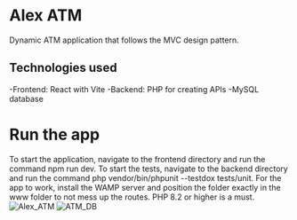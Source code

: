 # Alex ATM
Dynamic ATM application that follows the MVC design pattern. 
## Technologies used
-Frontend: React with Vite
-Backend: PHP for creating APIs
-MySQL database
# Run the app
To start the application, navigate to the frontend directory and run the command npm run dev.
To start the tests, navigate to the backend directory and run the command php vendor/bin/phpunit --testdox tests/unit.
For the app to work, install the WAMP server and position the folder exactly in the www folder to not mess up the routes.
PHP 8.2 or higher is a must.
![Alex_ATM](https://github.com/user-attachments/assets/8719f0b3-1bff-4c13-a735-3c58003a215f)
![ATM_DB](https://github.com/user-attachments/assets/0faa7e9c-721f-4afb-a621-27422cd1db4f)




